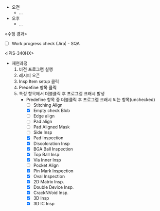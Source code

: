 - 오전
	- ...
- 오후
	- ...

<수행 경과>
- [ ] Work progress check (Jira) - SQA

\<iPIS-340HX>
- 재현과정
	1. 비전 프로그램 실행
	2. 레시피 오픈
	3. Insp Item setup 클릭
	4. Predefine 항목 클릭
	5. 특정 항목에서 더블클릭 후 프로그램 크래시 발생
		- Predefine 항목 중 더블클릭 후 프로그램 크래시 되는 항목(unchecked)
			- [ ] Stitching Align
			- [x] Empty check Blob
			- [ ] Edge align
			- [ ] Pad align
			- [ ] Pad Aligned Mask
			- [ ] Side Insp
			- [x] Pad Inspection
			- [x] Discoloration Insp
			- [x] BGA Ball Inspection
			- [x] Top Ball Insp
			- [x] Via Inner Insp
			- [ ] Pocket Align
			- [x] Pin Mark Inspection
			- [x] Oval Inspection
			- [x] 2D Matrix Insp.
			- [x] Double Device Insp.
			- [x] CrackNVoid Insp.
			- [x] 3D Insp
			- [x] 3D IC Insp